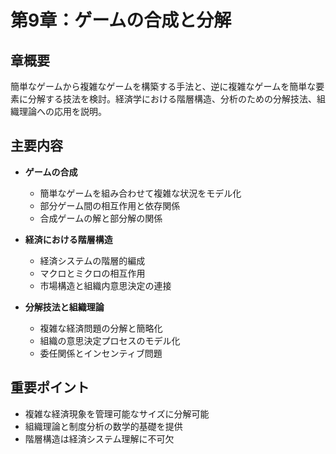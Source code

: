 # 第9章：ゲームの合成と分解

## 章概要
簡単なゲームから複雑なゲームを構築する手法と、逆に複雑なゲームを簡単な要素に分解する技法を検討。経済学における階層構造、分析のための分解技法、組織理論への応用を説明。

## 主要内容
- **ゲームの合成**
  - 簡単なゲームを組み合わせて複雑な状況をモデル化
  - 部分ゲーム間の相互作用と依存関係
  - 合成ゲームの解と部分解の関係

- **経済における階層構造**
  - 経済システムの階層的編成
  - マクロとミクロの相互作用
  - 市場構造と組織内意思決定の連接

- **分解技法と組織理論**
  - 複雑な経済問題の分解と簡略化
  - 組織の意思決定プロセスのモデル化
  - 委任関係とインセンティブ問題

## 重要ポイント
- 複雑な経済現象を管理可能なサイズに分解可能
- 組織理論と制度分析の数学的基礎を提供
- 階層構造は経済システム理解に不可欠